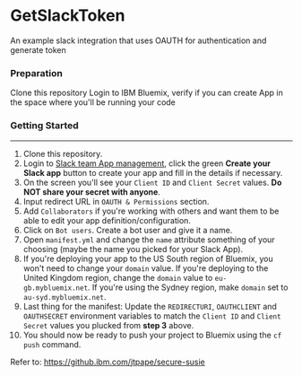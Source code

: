 # GetSlackToken
An example slack integration that uses OAUTH for authentication and generate token

### Preparation
Clone this repository
Login to IBM Bluemix, verify if you can create App in the space where you'll be running your code

### Getting Started
---
1. Clone this repository.
2. Login to [Slack team App management](https://api.slack.com/slack-apps), click the green __Create your Slack app__ button to create your app and fill in the details if necessary.
3. On the screen you'll see your `Client ID` and `Client Secret` values. __Do NOT share your secret with anyone__.
4. Input redirect URL in `OAUTH & Permissions` section.
5. Add `Collaborators` if you're working with others and want them to be able to edit your app definition/configuration.
6. Click on `Bot users`. Create a bot user and give it a name.
7. Open `manifest.yml` and change the `name` attribute something of your choosing (maybe the name you picked for your Slack App).
8. If you're deploying your app to the US South region of Bluemix, you won't need to change your `domain` value. If you're deploying to the United Kingdom region, change the `domain` value to `eu-gb.mybluemix.net`. If you're using the Sydney region, make `domain` set to `au-syd.mybluemix.net`.
9. Last thing for the manifest: Update the `REDIRECTURI`, `OAUTHCLIENT` and `OAUTHSECRET` environment variables to match the `Client ID` and `Client Secret` values you plucked from __step 3__ above. 
10. You should now be ready to push your project to Bluemix using the `cf push` command.

Refer to: https://github.ibm.com/jtpape/secure-susie

